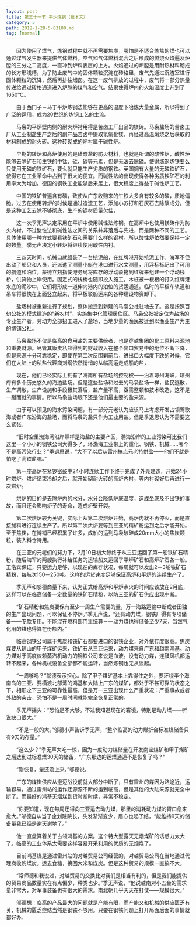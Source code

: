 ```yaml
---
layout: post
title: 第三十一节 平炉炼钢（技术文）
category: 5
path: 2012-1-28-5-03100.md
tag: [normal]
---
```


　　因为使用了煤气，炼钢过程中就不再需要焦炭，哪怕是不适合炼焦的煤也可以通过煤气发生器来提供气体燃料。空气和气体燃料混合之后形成的燃烧火焰遍及炉膛的三分之二高度，一直冲到炉料表层的上方。火焰通过的炉膛是用耐热材料砌成的长方形浅槽，为了防止废气中的固体颗粒沉淀在砖格里，废气先通过沉渣室进行固体颗粒的沉降，然后再排往烟囱。在这一废气排放的过程中，废气将一部分热量传递给通过砖格通道进入炉膛的煤气和空气。结果使得炉内的火焰温度上升到了1650℃。

　　由于西门子－马丁平炉炼钢法能够在更高的温度下冶炼大量金属，所以得到了广泛的运用，成为20世纪的炼钢工艺的主流。

　　马袅的平炉壁内侧的耐火炉衬用得是苦卤工厂出品的镁砖。马袅盐场的苦卤工厂从工业制盐生产之后的副产品苦卤中提取氢氧化镁，再经过高温煅烧之后获取的材料制成的耐火砖。这种砖砌成的炉衬属于碱性炉。

　　早期的转炉和高炉使用的是硅酸盐的防火材料，也就是所谓的酸性炉，酸性炉能够去除矿石和生铁的中锰、硅、碳等元素，但是无法去除磷。使得炼钢炼铁要么只使用无磷的铁矿石，要么就只能生产劣质的钢铁。英国拥有大量的无磷铁矿石，使得它在工业革命中占到了很大的便宜。而碱性法的出现使得各种劣质铁矿石的利用率大为增加。德国的钢铁工业能够后来居上，很大程度上得益于碱性炉工艺。

　　中国的铁矿普遍含有磷，致使从广东收购来的生铁大多含有较多的磷，质地偏脆。过去在使用转炉的时候是通过造渣工艺，添加小苏打和石灰石去除磷成分。但是这种工艺去除不够彻底，生产的钢材质量欠佳，

　　这一次季无声决定采用在平炉中使用碱性法炼钢。在高炉中也使用镁砖作为防火内衬。不过酸性法和碱性法之间的关系并非落后与先进，而是两种不同的工艺。具体使用哪一种方式要看铁矿石和需要什么样的钢材。所以酸性炉依然要保持一定的数量。季无声决定小转炉将继续使用酸性内衬。

　　三四天时间，机械口就组装了一台挖泥船，在红牌港开始挖泥工作。海军不但出动了船只和人员，还派遣了测量小艇在港口进行水文测量，用浮标标记出了可用的航道和泊位。蒙德立刻指使港务局将库存的浮动驳拖到红牌来组建一个浮动栈桥，供货物上岸使用。固定式的栈桥也随即投入施工。木桩被一根根的打入红牌港水底的泥沙中，它们将形成一道伸向港内的泊位的货运通道。临时的平板车轨道和吊车将很快在上面竖立起来，将平板驳船运来的各种建设物资卸下。

　　盐场村被重新进行了规划，整体搬迁到新建的马袅公社驻地去了。这是按照百仞公社的模式建造的“新农村”，实施集中化管理居住区。马袅公社被定位为盐场的专业生产者，劳动力全部招工进入了盐场，当地少量的渔民被迁到以渔业生产为主的博铺公社。

　　马袅盐场不仅是临高的食用盐的主要供给者，也是穿越集团的化工原料来源地和重要财源。尽管其贩卖私盐得到的财政收入在整个出口贸易中的地位不断下降，但是来源十分可靠稳定，即使在第二次反围剿前后，进出口大幅度下跌的时候，它们在大陆上的私盐代理商刘纲依然悄悄的从临高运走成船的盐，

　　现在，他们已经实际上拥有了海南所有盐场的控制权——沿着琼州海峡，琼州府有多个历史悠久的海边盐场。但是这些盐场和过去的马袅盐场一样，盐民逃散，生产凋敝，生产设施和手段极其落后，盐产量不高，亟需整顿和技术改造，这不是一蹴而就的事情。所以马袅盐场眼下还是他们最主要的盐来源。

　　由于可以预见的海水污染问题，有一部分元老认为应该马上考虑开发占领莺歌海或者广东沿海的盐场，而将马袅的盐只作为工业用盐。但是季退思认为不需要这么紧张。

　　“旧时空里渤海湾沿岸照样是海盐的主要产区，渤海沿岸的工业污染可比我们这里一个小小的钢铁公司大得多了，环渤海工业带上的重化、钢铁、机械……哪个不是高污染行业？”季退思说，“大不了以后从雷州搞点元老特供盐——他们不就是怕吃了高铁盐嘛。”

　　第一座高炉在紧锣密鼓中24小时连续工作下终于完成了外壳建造，开始24小时烘炉。烘炉结束冷却之后，就开始砌耐火砖的高炉内衬，等内衬砌好后再进行一次烘炉。

　　烘炉的目的是去除炉内的水分，水分会降低炉底温度，造成坐底及不出铁的事故，而且还会影响炉子的寿命，造成炉壁开裂。

　　第二次烘炉较为关键，实际上从第二次烘炉开始，高炉内就不再停火，而是直接加料进行连续生产了。所以第二次烘炉要等到三亚的精矿粉运到之后才能开始。至于焦炭，在博铺已经积累了许多，成船的运到马袅破碎成20mm大小的焦炭颗粒，装入料仓待用。

　　在三亚的元老们的努力下，2月10日初大鲸终于从三亚运回了第一船铁矿石精粉，随后海军的两艘执行补给任务的运输船又运回了平炉矿石和高炉矿石各一船。王洛宾保证，只要运力足够，以现在的库存状况，每周就可以发出2－3船铁矿石精粉，每航次150－250吨。这样的运货速度足够保证高炉和平炉的连续生产了。

　　季无声和邬德商量下来，认为正式给高炉和平炉点火的时间应该放在2月底，这样可以在临高储备一定数量的铁矿石精粉，以防三亚的矿石供应出现中断。

　　“矿石精粉和焦炭要保有至少一周生产需要的量，万一海路运输中断或者田独的生产出现问题，可以保证不停炉。”季无声说，“还有动力煤，钢铁厂得有专项储备——专款专用。不能混在燃料部门里统算－一动力煤也得储备至少7天，当然气化用的煤也得算在份额内。”

　　临高钢铁公司属于焦炭和铁矿石都要进口的钢铁企业，对外依存度很高。焦炭煤要从琼山的甲子煤矿运来，铁矿石从三亚运来，动力煤来自广东和越南鸿基。动力煤对于高度依赖蒸汽机动力的钢铁公司来说是血液。没有动力煤，连鼓风机都运转不起来，各种机械设备全部都不能运转，当然炼钢也无从谈起。

　　“一周够吗？”邬德表示担心。除了甲子煤矿基本上靠得住之外，要环绕半个海南岛的三亚、要横渡北部湾的鸿基和大陆上广东的煤矿，都处于不甚可靠的状态之下，相形之下三亚的可靠性最高，但是万一三亚出现什么严重状况：严重事故或者外敌的突击，恐怕不是一周时间就能完全恢复正常的。

　　季无声摇头：“恐怕是不大够。不过我知道现在的窘境，特别是动力煤——听说缺口很大。”

　　“不是一般的大。”邬德小声告诉季无声，“整个临高的动力煤折合标准煤储备只有9天的存量。”

　　“这么少？”季无声大吃一惊，因为一度动力煤储量在开发南宝煤矿和甲子煤矿之后达到过标准煤30天的储备，“广东那边的运煤通道不是恢复了吗？”

　　“刚恢复，量还没上来。”邬德说。

　　广东的煤炭供应从澄迈战役前就大部分中断了，只有雷州的煤因为路途近，运输容易，通过雷州站的运作还源源不断的运到临高，但是其他的大陆来源就完全中断了。而最好的鸿基无烟煤到货时断时续，非常不稳定。

　　“你要知道，现在每周还得向三亚运去动力煤，那里的消耗动力煤的胃口愈来愈大。”邬德自从当了企划院院长，头发渐渐变少，眉心也起了结，“能维持9天的储备量我已经是谢天谢地了。”

　　他一直盘算着关于占领鸿基的方案。这个特大型露天无烟煤矿的诱惑力太大了。临高的工业体系太需要这样容易开采利用的优质的无烟煤了。

　　目前鸿基煤是通过雷州站的对越贸易公司经营的，对越贸易公司在当地通过代理商收购煤炭。运去食糖，换回大米和煤炭。但是这种贸易的规模一直搞不大。

　　“常师德和我说过，对越贸易的交换比对我们是相当有利的，但是我们能提供的贸易商品数量实在有点偏少，种类也少。”季无声说，“他说越南对小五金的需求量非常大，对军事装备也有很大的需求。南北朝几乎天天在打仗——规模很大。”

　　邬德想：临高的产品最大的问题就是产能有限，而产能又和机械的供应匮乏有关，机械的匮乏症结当然是钢铁不够用。只要在钢铁问题上打开局面后面的事情就都好办。

